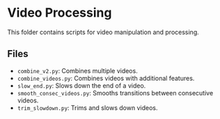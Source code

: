 # Video Processing

This folder contains scripts for video manipulation and processing.

## Files
- `combine_v2.py`: Combines multiple videos.
- `combine_videos.py`: Combines videos with additional features.
- `slow_end.py`: Slows down the end of a video.
- `smooth_consec_videos.py`: Smooths transitions between consecutive videos.
- `trim_slowdown.py`: Trims and slows down videos. 